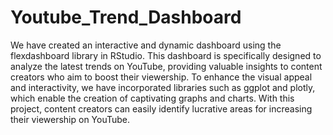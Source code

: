 # Youtube_Trend_Dashboard


We have created an interactive and dynamic dashboard using the flexdashboard library in RStudio. This dashboard is specifically designed to analyze the latest trends on YouTube, providing valuable insights to content creators who aim to boost their viewership. To enhance the visual appeal and interactivity, we have incorporated libraries such as ggplot and plotly, which enable the creation of captivating graphs and charts. With this project, content creators can easily identify lucrative areas for increasing their viewership on YouTube.
